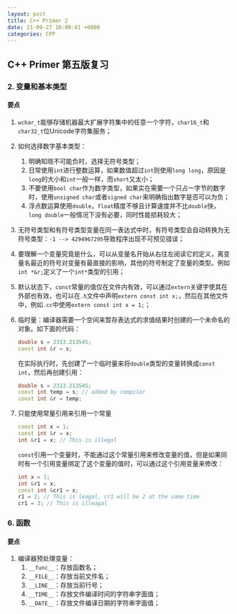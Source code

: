 ```yaml
---
layout: post
title: C++ Primer 2
date: 21-09-27 10:00:41 +0800
categories: CPP
---
```


## C++ Primer 第五版复习

### 2. 变量和基本类型

#### 要点

1.   `wchar_t`能够存储机器最大扩展字符集中的任意一个字符，`char16_t`和`char32_t`位Unicode字符集服务；

2.   如何选择数字基本类型：
     1.   明确知晓不可能负时，选择无符号类型；
     2.   日常使用`int`进行整数运算，如果数值超过`int`则使用`long long`，原因是`long`的大小和`int`一般一样，而`short`又太小；
     3.   不要使用`bool char`作为数字类型，如果实在需要一个只占一字节的数字时，使用`unsigned char`或者`signed char`来明确指出数字是否可以为负；
     4.   浮点数运算使用`double`，`float`精度不够且计算速度并不比`double`快，`long double`一般情况下没有必要，同时性能损耗较大；
     
3.   无符号类型和有符号类型变量在同一表达式中时，有符号类型会自动转换为无符号类型：`-1 --> 4294967295`导致程序出现不可预见错误；

4.   要理解一个变量究竟是什么，可以从变量名开始从右往左阅读它的定义，离变量名最近的符号对变量有最直接的影响，其他的符号制定了变量的类型。例如`int *&r;`定义了一个`int*`类型的引用；

5.   默认状态下，`const`常量的值仅在文件内有效，可以通过`extern`关键字使其在外部也有效，也可以在`.h`文件中声明`extern const int x;`，然后在其他文件中，例如`.cc`中使用`extern const int x = 1;`；

6.   临时量：编译器需要一个空间来暂存表达式的求值结果时创建的一个未命名的对象。如下面的代码：

     ```c++
     double s = 2313.213545;
     const int &r = s;
     ```

     在实际执行时，先创建了一个临时量来将`double`类型的变量转换成`const int`，然后再创建引用：

     ```c++
     double s = 2313.213545;
     const int temp = s; // added by compiler
     const int &r = temp;
     ```

7.   只能使用常量引用来引用一个常量

     ```c++
     const int x = 1;
     const int &r = x;
     int &r1 = x; // This is illegal
     ```

     `const`引用一个变量时，不能通过这个常量引用来修改变量的值，但是如果同时有一个引用变量绑定了这个变量的值时，可以通过这个引用变量来修改：

     ```c++
     int x = 1;
     int &r1 = x;
     const int &cr1 = x;
     r1 = 2; // This is leagal, cr1 will be 2 at the same time
     cr1 = 3; // This is illeagal
     ```

     



### 6. 函数

#### 要点

1.   编译器预处理变量：
     1.   `__func__`：存放函数名；
     2.   `__FILE__`：存放当前文件名；
     3.   `__LINE__`：存放当前行号；
     4.   `__TIME__`：存放文件编译时间的字符串字面值；
     5.   `__DATE__`：存放文件编译日期的字符串字面值；
